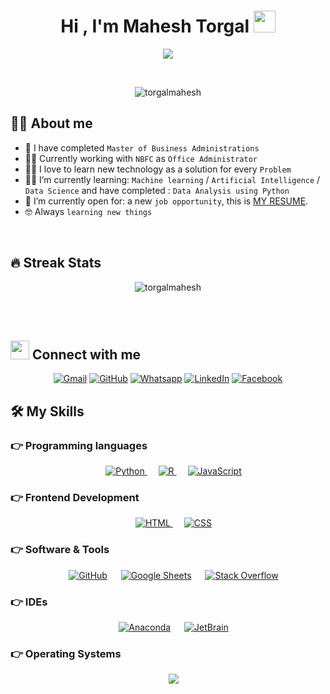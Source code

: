 <h1 align="center">Hi , I'm Mahesh Torgal <img src="https://media.giphy.com/media/hvRJCLFzcasrR4ia7z/giphy.gif" width="35"></h1>
<p align="center">
  <a href="https://github.com/DenverCoder1/readme-typing-svg"><img src="https://readme-typing-svg.herokuapp.com?lines=Data%20Science%20Enthusiast;DS%20|%20Algorithms%20|%20Machine%20Learning%20|%20AI;Always%20learning%20new%20things&center=true&width=500&height=50"></a>
</p>


<br>

<p align="center"> 
	<img src="https://komarev.com/ghpvc/?username=torgalmahesh&label=Profile%20views&color=0e75b6&style=plastic" alt="torgalmahesh" /> 
</p>


## :sassy_man:  About me
- :school: I have completed `Master of Business Administrations`
- 👨‍💼 Currently working with `NBFC` as `Office Administrator`
- :technologist: I love to learn new technology as a solution for every `Problem`
- :student: I’m currently learning: `Machine learning` / `Artificial Intelligence` / `Data Science` and have completed : `Data Analysis using Python`
- :thinking: I’m currently open for: a new `job opportunity`, this is [MY RESUME](https://docs.google.com/document/d/1iO_SZ1P1mzQAGXypNiw1-XWAaVbDQcd-/edit?usp=share_link&ouid=112848011557338540010&rtpof=true&sd=true).
- :nerd_face: Always `learning new things`

<br>

## 🔥 Streak Stats
<p align="center"><img src="https://github-readme-streak-stats.herokuapp.com/?user=torgalmahesh&theme=algolia" alt="torgalmahesh" /></p>

<br>
<br>

## <img src="https://media.giphy.com/media/iY8CRBdQXODJSCERIr/giphy.gif" width="30px"> Connect with me
<p align="center">
	<a href="mailto:torgal.mahesh@gmail.com"><img img src="https://img.shields.io/badge/gmail-%23EA4335.svg?style=plastic&logo=gmail&logoColor=white" alt="Gmail"/></a>
	<a href="https://github.com/torgalmahesh"><img src="https://img.shields.io/badge/github-%23181717.svg?style=plastic&logo=github&logoColor=white" alt="GitHub"/></a>
	<a href="https://wa.me/+919823479896"><img src="https://img.shields.io/badge/whatsapp-%2325D366.svg?style=plastic&logo=whatsapp&logoColor=white" alt="Whatsapp"/></a>
	<a href="https://www.linkedin.com/in/mahesh-torgal/"><img src="https://img.shields.io/badge/linkedin-%230A66C2.svg?style=plastic&logo=linkedin&logoColor=white" alt="LinkedIn"/></a>
	<a href="https://www.facebook.com/maheshtorgal"><img src="https://img.shields.io/badge/facebook-%231877F2.svg?style=plastic&logo=facebook&logoColor=white" alt="Facebook"/></a>
</p>


## 🛠️ My Skills

### 👉 Programming languages

<p align="center"> 
  &emsp;
   <a href="https://www.python.org" target="_blank">
    <img alt="Python" src="https://img.shields.io/badge/Python%20-%2314354C.svg?style=plastic&logo=python&logoColor=white">
  </a>
  &emsp;
   <a href="https://www.r-project.org" target="_blank">
    <img alt="R" src="https://img.shields.io/badge/R%20-%2314354C.svg?style=plastic&logo=R&logoColor=blue">
  </a>
  &emsp; 
  <a href="https://developer.mozilla.org/en-US/docs/Web/JavaScript" target="_blank"> 
     <img alt="JavaScript" src="https://img.shields.io/badge/JavaScript%20-%23F7DF1E.svg?style=plastic&logo=javascript&logoColor=black">
   </a>
</p>

### 👉 Frontend Development
<p align="center"> 
  &emsp; 
  <a href="https://www.w3.org/html/" target="_blank"> 
   <img alt="HTML" src="https://img.shields.io/badge/HTML5%20-%23E34F26.svg?style=plastic&logo=html5&logoColor=white">
  </a>   
  &emsp;
  <a href="https://www.w3schools.com/css/" target="_blank">
    <img alt="CSS" src="https://img.shields.io/badge/CSS%20-%231572B6.svg?style=plastic&logo=css3&logoColor=white">
  </a> 
</p>

 ### 👉 Software & Tools
 
<p align="center">
  &emsp;
    <a href="#"><img alt="GitHub" src="https://img.shields.io/badge/github-%23181717.svg?style=plastic&logo=github&logoColor=white"></a>
  &emsp;
    <a href="#"><img alt="Google Sheets" src="https://img.shields.io/badge/Google%20Sheets%20-%2334A853.svg?style=plastic&logo=google%20sheets&logoColor=white"></a>
  &emsp;
    <a href="#"><img alt="Stack Overflow" src="https://img.shields.io/badge/-Stack%20Overflow-FE7A16?style=plastic&logo=stack-overflow&logoColor=white"></a>
</p>

 ### 👉 IDEs
 
<p align="center">
  &emsp;
    <a href="#"><img alt="Anaconda" src="https://img.shields.io/badge/anaconda-original.svg"></a>
  &emsp;
    <a href="#"><img alt="JetBrain" src="https://img.shields.io/badge/-Jupyter-FE7A16?style=plastic&logo=jupyter&logoColor=white"" /></a>
</p>


 ### 👉 Operating Systems
 
<p align="center">
  &emsp;
    <a href="#"><img src="https://img.shields.io/badge/Windows-0078D6?style=plastic&logo=windows&logoColor=white"></a> 
</p>

<br/>

